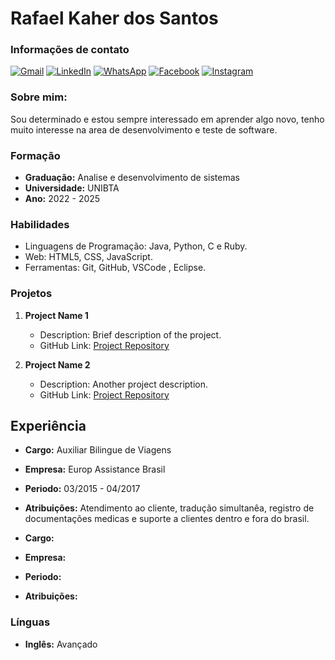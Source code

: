 # Rafael Kaher dos Santos

### Informações de contato

<p align="left">
  <a href="#" title="Gmail">
  <img src="https://img.shields.io/badge/-Gmail-FF0000?style=flat-square&labelColor=FF0000&logo=gmail&logoColor=white&link=LINK-DO-SEU-GMAIL" alt="Gmail"/></a>
  <a href="#" title="LinkedIn">
  <img src="https://img.shields.io/badge/-Linkedin-0e76a8?style=flat-square&logo=Linkedin&logoColor=white&link=LINK-DO-SEU-LINKEDIN" alt="LinkedIn"/></a>
  <a href="#" title="WhatsApp">
  <img src="https://img.shields.io/badge/-WhatsApp-25d366?style=flat-square&labelColor=25d366&logo=whatsapp&logoColor=white&link=API-DO-SEU-WHATSAPP" alt="WhatsApp"/></a>
  <a href="#" title="Facebook">
  <img src="https://img.shields.io/badge/-Facebook-3b5998?style=flat-square&labelColor=3b5998&logo=facebook&logoColor=white&link=LINK-DO-SEU-FACEBOOK" alt="Facebook"/></a>
  <a href="#" title="Instagram">
  <img src="https://img.shields.io/badge/-Instagram-DF0174?style=flat-square&labelColor=DF0174&logo=instagram&logoColor=white&link=LINK-DO-SEU-INSTAGRAM" alt="Instagram"/></a>
</p>

### Sobre mim:
Sou determinado e estou sempre interessado em aprender algo novo, tenho muito interesse na area de desenvolvimento e teste de software.

### Formação
- **Graduação:** Analise e desenvolvimento de sistemas
- **Universidade:** UNIBTA  
- **Ano:** 2022 - 2025

### Habilidades
- Linguagens de Programação: Java, Python, C e Ruby. 
- Web: HTML5, CSS, JavaScript.
- Ferramentas: Git, GitHub, VSCode , Eclipse.

### Projetos
1. **Project Name 1**
   - Description: Brief description of the project.
   - GitHub Link: [Project Repository](https://github.com/yourprofile/project1)

2. **Project Name 2**
   - Description: Another project description.
   - GitHub Link: [Project Repository](https://github.com/yourprofile/project2)

## Experiência
- **Cargo:** Auxiliar Bilingue de Viagens
- **Empresa:** Europ Assistance Brasil
- **Periodo:** 03/2015 - 04/2017
- **Atribuições:** Atendimento ao cliente, tradução simultanêa, registro de documentações medicas e suporte a clientes dentro e fora do brasil.  

- **Cargo:** 
- **Empresa:** 
- **Periodo:** 
- **Atribuições:** 

### Línguas
- **Inglês:** Avançado 

